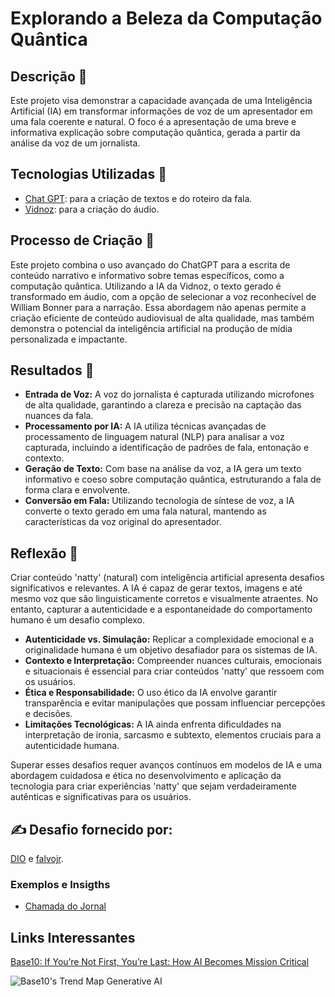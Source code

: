 # Explorando a Beleza da Computação Quântica

## Descrição 📒
Este projeto visa demonstrar a capacidade avançada de uma Inteligência Artificial (IA) em transformar informações de voz de um apresentador em uma fala coerente e natural. O foco é a apresentação de uma breve e informativa explicação sobre computação quântica, gerada a partir da análise da voz de um jornalista.

## Tecnologias Utilizadas 🤖
- [Chat GPT](https://chatgpt.com): para a criação de textos e do roteiro da fala.
- [Vidnoz](https://aiapp-pt.vidnoz.com/): para a criação do áudio.

## Processo de Criação 🧐
Este projeto combina o uso avançado do ChatGPT para a escrita de conteúdo narrativo e informativo sobre temas específicos, como a computação quântica. Utilizando a IA da Vidnoz, o texto gerado é transformado em áudio, com a opção de selecionar a voz reconhecível de William Bonner para a narração. Essa abordagem não apenas permite a criação eficiente de conteúdo audiovisual de alta qualidade, mas também demonstra o potencial da inteligência artificial na produção de mídia personalizada e impactante.

## Resultados 🚀
- **Entrada de Voz:** A voz do jornalista é capturada utilizando microfones de alta qualidade, garantindo a clareza e precisão na captação das nuances da fala.
- **Processamento por IA:** A IA utiliza técnicas avançadas de processamento de linguagem natural (NLP) para analisar a voz capturada, incluindo a identificação de padrões de fala, entonação e contexto.
- **Geração de Texto:** Com base na análise da voz, a IA gera um texto informativo e coeso sobre computação quântica, estruturando a fala de forma clara e envolvente.
- **Conversão em Fala:** Utilizando tecnologia de síntese de voz, a IA converte o texto gerado em uma fala natural, mantendo as características da voz original do apresentador.

## Reflexão 💭
Criar conteúdo 'natty' (natural) com inteligência artificial apresenta desafios significativos e relevantes. A IA é capaz de gerar textos, imagens e até mesmo voz que são linguisticamente corretos e visualmente atraentes. No entanto, capturar a autenticidade e a espontaneidade do comportamento humano é um desafio complexo.

- **Autenticidade vs. Simulação:** Replicar a complexidade emocional e a originalidade humana é um objetivo desafiador para os sistemas de IA.
- **Contexto e Interpretação:** Compreender nuances culturais, emocionais e situacionais é essencial para criar conteúdos 'natty' que ressoem com os usuários.
- **Ética e Responsabilidade:** O uso ético da IA envolve garantir transparência e evitar manipulações que possam influenciar percepções e decisões.
- **Limitações Tecnológicas:** A IA ainda enfrenta dificuldades na interpretação de ironia, sarcasmo e subtexto, elementos cruciais para a autenticidade humana.

Superar esses desafios requer avanços contínuos em modelos de IA e uma abordagem cuidadosa e ética no desenvolvimento e aplicação da tecnologia para criar experiências 'natty' que sejam verdadeiramente autênticas e significativas para os usuários.

## ✍ Desafio fornecido por:
[DIO](https://www.linkedin.com/school/dio-makethechange) e [falvojr](https://www.linkedin.com/in/falvojr).

### Exemplos e Insigths

- [Chamada do Jornal](/Arquivos/Chamada%20do%20Jornal.md)

## Links Interessantes

[Base10: If You’re Not First, You’re Last: How AI Becomes Mission Critical](https://base10.vc/post/generative-ai-mission-critical/)

![Base10's Trend Map Generative AI](https://github.com/digitalinnovationone/lab-natty-or-not/assets/730492/f4df26e8-f8f7-4419-8252-c69d73ea930c)
